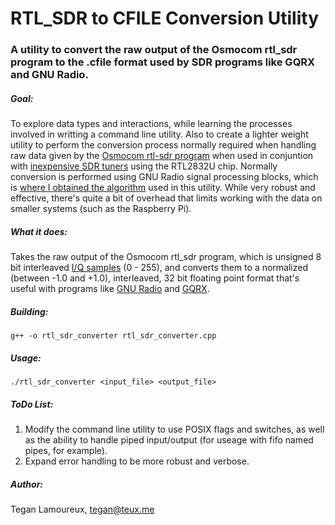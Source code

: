 # RTL_SDR to CFILE Conversion Utility

### A utility to convert the raw output of the Osmocom rtl_sdr program to the .cfile format used by SDR programs like GQRX and GNU Radio.

##### Goal:
To explore data types and interactions, while learning the processes involved in writting a command line utility. Also to create a lighter weight utility to perform the conversion process normally required when handling raw data given by the [Osmocom rtl-sdr program](http://sdr.osmocom.org/trac/wiki/rtl-sdr) when used in conjuntion with [inexpensive SDR tuners](http://www.rtl-sdr.com/) using the RTL2832U chip. Normally conversion is performed using GNU Radio signal processing blocks, which is [where I obtained the algorithm](http://sdr.osmocom.org/trac/wiki/rtl-sdr#Usingthedata) used in this utility. While very robust and effective, there's quite a bit of overhead that limits working with the data on smaller systems (such as the Raspberry Pi).

##### What it does:
Takes the raw output of the Osmocom rtl_sdr program, which is unsigned 8 bit interleaved [I/Q samples](https://en.wikipedia.org/wiki/In-phase_and_quadrature_components) (0 - 255), and converts them to a normalized (between -1.0 and +1.0), interleaved, 32 bit floating point format that's useful with programs like [GNU Radio](http://gnuradio.org/) and [GQRX](http://gqrx.dk/).

##### Building:
`g++ -o rtl_sdr_converter rtl_sdr_converter.cpp`

##### Usage:
`./rtl_sdr_converter <input_file> <output_file>`

##### ToDo List:
1. Modify the command line utility to use POSIX flags and switches, as well as the ability to handle piped input/output (for useage with fifo named pipes, for example). 
2. Expand error handling to be more robust and verbose.

##### Author:
Tegan Lamoureux, tegan@teux.me